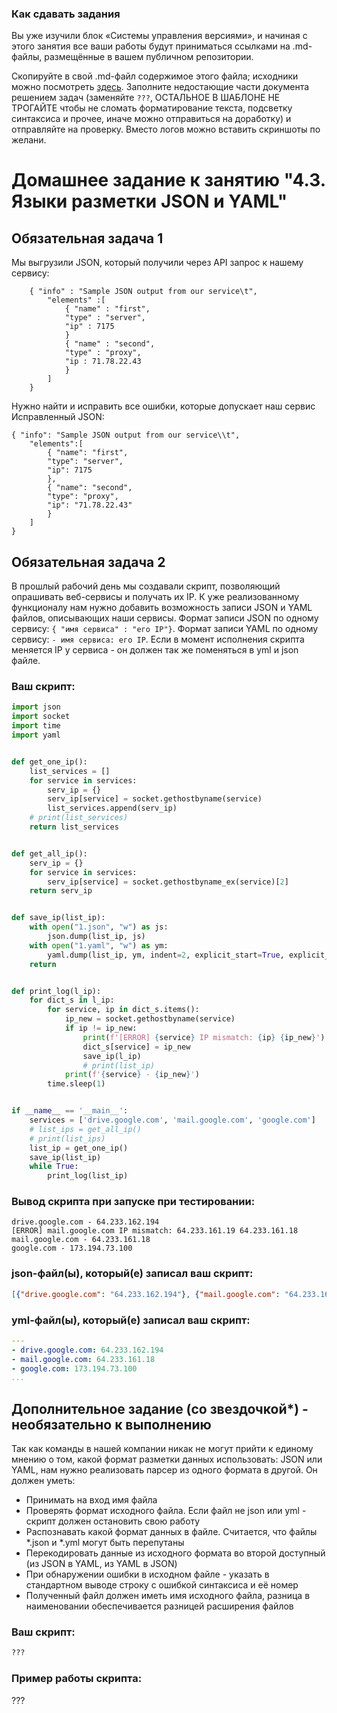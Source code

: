 ### Как сдавать задания

Вы уже изучили блок «Системы управления версиями», и начиная с этого занятия все ваши работы будут приниматься ссылками на .md-файлы, размещённые в вашем публичном репозитории.

Скопируйте в свой .md-файл содержимое этого файла; исходники можно посмотреть [здесь](https://raw.githubusercontent.com/netology-code/sysadm-homeworks/devsys10/04-script-03-yaml/README.md). Заполните недостающие части документа решением задач (заменяйте `???`, ОСТАЛЬНОЕ В ШАБЛОНЕ НЕ ТРОГАЙТЕ чтобы не сломать форматирование текста, подсветку синтаксиса и прочее, иначе можно отправиться на доработку) и отправляйте на проверку. Вместо логов можно вставить скриншоты по желани.

# Домашнее задание к занятию "4.3. Языки разметки JSON и YAML"


## Обязательная задача 1
Мы выгрузили JSON, который получили через API запрос к нашему сервису:
```
    { "info" : "Sample JSON output from our service\t",
        "elements" :[
            { "name" : "first",
            "type" : "server",
            "ip" : 7175 
            }
            { "name" : "second",
            "type" : "proxy",
            "ip : 71.78.22.43
            }
        ]
    }
```
  Нужно найти и исправить все ошибки, которые допускает наш сервис  
  Исправленный JSON:
```
{ "info": "Sample JSON output from our service\\t",
    "elements":[
        { "name": "first",
        "type": "server",
        "ip": 7175
        },
        { "name": "second",
        "type": "proxy",
        "ip": "71.78.22.43"
        }
    ]
}
```

## Обязательная задача 2
В прошлый рабочий день мы создавали скрипт, позволяющий опрашивать веб-сервисы и получать их IP. К уже реализованному функционалу нам нужно добавить возможность записи JSON и YAML файлов, описывающих наши сервисы. Формат записи JSON по одному сервису: `{ "имя сервиса" : "его IP"}`. Формат записи YAML по одному сервису: `- имя сервиса: его IP`. Если в момент исполнения скрипта меняется IP у сервиса - он должен так же поменяться в yml и json файле.

### Ваш скрипт:
```python
import json
import socket
import time
import yaml


def get_one_ip():
    list_services = []
    for service in services:
        serv_ip = {}
        serv_ip[service] = socket.gethostbyname(service)
        list_services.append(serv_ip)
    # print(list_services)
    return list_services


def get_all_ip():
    serv_ip = {}
    for service in services:
        serv_ip[service] = socket.gethostbyname_ex(service)[2]
    return serv_ip


def save_ip(list_ip):
    with open("1.json", "w") as js:
        json.dump(list_ip, js)
    with open("1.yaml", "w") as ym:
        yaml.dump(list_ip, ym, indent=2, explicit_start=True, explicit_end=True)
    return


def print_log(l_ip):
    for dict_s in l_ip:
        for service, ip in dict_s.items():
            ip_new = socket.gethostbyname(service)
            if ip != ip_new:
                print(f'[ERROR] {service} IP mismatch: {ip} {ip_new}')
                dict_s[service] = ip_new
                save_ip(l_ip)
                # print(list_ip)
            print(f'{service} - {ip_new}')
        time.sleep(1)


if __name__ == '__main__':
    services = ['drive.google.com', 'mail.google.com', 'google.com']
    # list_ips = get_all_ip()
    # print(list_ips)
    list_ip = get_one_ip()
    save_ip(list_ip)
    while True:
        print_log(list_ip)

```

### Вывод скрипта при запуске при тестировании:
```
drive.google.com - 64.233.162.194
[ERROR] mail.google.com IP mismatch: 64.233.161.19 64.233.161.18
mail.google.com - 64.233.161.18
google.com - 173.194.73.100
```

### json-файл(ы), который(е) записал ваш скрипт:
```json
[{"drive.google.com": "64.233.162.194"}, {"mail.google.com": "64.233.161.18"}, {"google.com": "173.194.73.100"}]
```

### yml-файл(ы), который(е) записал ваш скрипт:
```yaml
---
- drive.google.com: 64.233.162.194
- mail.google.com: 64.233.161.18
- google.com: 173.194.73.100
...
```

## Дополнительное задание (со звездочкой*) - необязательно к выполнению

Так как команды в нашей компании никак не могут прийти к единому мнению о том, какой формат разметки данных использовать: JSON или YAML, нам нужно реализовать парсер из одного формата в другой. Он должен уметь:
   * Принимать на вход имя файла
   * Проверять формат исходного файла. Если файл не json или yml - скрипт должен остановить свою работу
   * Распознавать какой формат данных в файле. Считается, что файлы *.json и *.yml могут быть перепутаны
   * Перекодировать данные из исходного формата во второй доступный (из JSON в YAML, из YAML в JSON)
   * При обнаружении ошибки в исходном файле - указать в стандартном выводе строку с ошибкой синтаксиса и её номер
   * Полученный файл должен иметь имя исходного файла, разница в наименовании обеспечивается разницей расширения файлов

### Ваш скрипт:
```python
???
```

### Пример работы скрипта:
???
